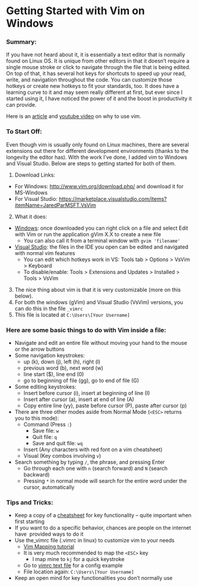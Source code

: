 # Getting Started with Vim on Windows
### Summary:
If you have not heard about it, it is essentially a text editor that is normally found on Linux OS. It is unique from other editors in that it doesn’t require a single mouse stroke or click to navigate through the file that is being edited. On top of that, it has several hot keys for shortcuts to speed up your read, write, and navigation throughout the code. You can customize those hotkeys or create new hotkeys to fit your standards, too. It does have a learning curve to it and may seem really different at first, but ever since I started using it, I have noticed the power of it and the boost in productivity it can provide.

Here is an [article](http://www.makeuseof.com/tag/top-7-reasons-to-give-the-vim-text-editor-a-chance/) and [youtube video](https://www.youtube.com/watch?v=_NUO4JEtkDw) on why to use vim.

### To Start Off:
Even though vim is usually only found on Linux machines, there are several extensions out there for different development environments (thanks to the longevity the editor has). With the work I’ve done, I added vim to Windows and Visual Studio. Below are steps to getting started for both of them.

1. Download Links:
  * For Windows: http://www.vim.org/download.php/ and download it for MS-Windows
  * For Visual Studio: https://marketplace.visualstudio.com/items?itemName=JaredParMSFT.VsVim 
2. What it does:
  * [Windows](http://vim.wikia.com/wiki/Category:Windows): once downloaded you can right click on a file and select Edit with Vim or run the application gVim X.X to create a new file
    * You can also call it from a terminal window with `gvim 'filename'`
  * [Visual Studio](http://www.techrepublic.com/blog/software-engineer/vsvim-brings-the-power-of-vim-to-visual-studio/): the files in the IDE you open can be edited and navigated with normal vim features
    * You can edit which hotkeys work in VS: Tools tab > Options > VsVim > Keyboard
    * To disable/enable: Tools > Extensions and Updates > Installed > Tools > VsVim
3. The nice thing about vim is that it is very customizable (more on this below). 
  1. For both the windows (gVim) and Visual Studio (VsVim) versions, you can do this in the file `_vimrc`
  2. This file is located at `C:\Users\[Your Username]`

### Here are some basic things to do with Vim inside a file:
* Navigate and edit an entire file without moving your hand to the mouse or the arrow buttons
* Some navigation keystrokes:
  * up (k), down (j), left (h), right (l)
  * previous word (b), next word (w)
  * line start ($), line end (0)
  * go to beginning of file (gg), go to end of file (G)
* Some editing keystrokes:
  * Insert before cursor (i), insert at beginning of line (I)
  * Insert after cursor (a), insert at end of line (A)
  * Copy entire line (yy), paste before cursor (P), paste after cursor (p)
* There are three other modes aside from Normal Mode (`<ESC>` returns you to this mode):
  * Command (Press `:`)
    * Save file: `w`
    * Quit file: `q`
    * Save and quit file: `wq`
  * Insert (Any characters with red font on a vim cheatsheet)
  * Visual (Key combos involving `v`)
* Search something by typing `/`, the phrase, and pressing Enter
  * Go through each one with `n` (search forward) and `N` (search backward)
  * Pressing `*` in normal mode will search for the entire word under the cursor, automatically

### Tips and Tricks:
* Keep a copy of a [cheatsheet](http://www.viemu.com/vi-vim-cheat-sheet.gif) for key functionality – quite important when first starting
* If you want to do a specific behavior, chances are people on the internet have  provided ways to do it
* Use the_vimrc file (.vimrc in linux) to customize vim to your needs
  * [Vim Mapping tutorial](http://vim.wikia.com/wiki/Mapping_keys_in_Vim_-_Tutorial_(Part_1))
  * It is very much recommended to map the `<ESC>` key
    * I map mine to `kj` for a quick keystroke
  * Go to [vimrc text file](https://github.com/jteves/Config_Files/blob/master/Vim-Config/.vimrc) for a config example
  * File location again: `C:\Users\[Your Username]`
* Keep an open mind for key functionalities you don’t normally use

